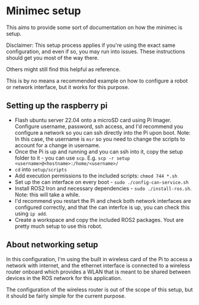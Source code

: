 # Minimec setup

This aims to provide some sort of documentation on how the minimec is setup.

Disclaimer: This setup process applies if you're using the exact same configuration, and even if so, you may run into issues. These instructions should get you most of the way there.

Others might still find this helpful as reference.

This is by no means a recommended example on how to configure a robot or network interface, but it works for this purpose.

## Setting up the raspberry pi

- Flash ubuntu server 22.04 onto a microSD card using Pi Imager. Configure username, password, ssh access, and I'd recommend you configure a network so you can ssh directly into the Pi upon boot. Note: In this case, the username is `msr` so you need to change the scripts to account for a change in username.
- Once the Pi is up and running and you can ssh into it, copy the setup folder to it - you can use `scp`. E.g. `scp -r setup <username>@<hostname>:/home/<username>/`
- `cd` into `setup/scripts`
- Add execution permissions to the included scripts: `chmod 744 *.sh`
- Set up the can interface on every boot  - `sudo ./config-can-service.sh`
- Install ROS2 Iron and necessary dependencies - `sudo ./install-ros.sh`. Note: this will take a while.
- I'd recommend you restart the Pi and check both network interfaces are configured correctly, and that the can interfce is up, you can check this using `ip add`.
- Create a workspace and copy the included ROS2 packages. Yout are pretty much setup to use this robot.

## About networking setup

In this configuration, I'm using the built in wireless card of the Pi to access a network with internet, and the ethernet interface is connected to a wireless router onboard which provides a WLAN that is meant to be shared between devices in the ROS network for this application.

The configuration of the wireless router is out of the scope of this setup, but it should be fairly simple for the current purpose.